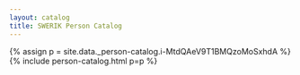 ```yaml
---
layout: catalog
title: SWERIK Person Catalog
---
```

{% assign p = site.data._person-catalog.i-MtdQAeV9T1BMQzoMoSxhdA %}
{% include person-catalog.html p=p %}

